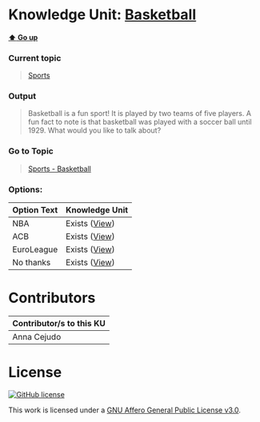 # Knowledge Unit: [Basketball](../../knowledge_units/sports/basketball.md)

#### [:arrow_up: Go up](../../topics/sports.md)
### Current topic
> [Sports](../../topics/sports.md)
### Output
> Basketball is a fun sport! It is played by two teams of five players. A fun fact to note is that basketball was played with a soccer ball until 1929. What would you like to talk about?
### Go to Topic
> [Sports - Basketball](../../topics/sports-basketball.md)

### Options: 

| Option Text | Knowledge Unit |
| - | - |  
| NBA  |  Exists ([View](../../knowledge_units/sports-basketball/nba.md))  |  
| ACB  |  Exists ([View](../../knowledge_units/sports-basketball/acb.md))  |  
| EuroLeague  |  Exists ([View](../../knowledge_units/sports-basketball/euroleague.md))  |  
| No thanks  |  Exists ([View](../../knowledge_units/sports-basketball/no-thanks.md))  | 

# Contributors

| Contributor/s to this KU |
| - | 
| Anna Cejudo |

# License
[![GitHub license](https://img.shields.io/github/license/inbrainz/cerebro)](https://github.com/inbrainz/cerebro/blob/master/LICENSE)

This work is licensed under a [GNU Affero General Public License v3.0](https://www.gnu.org/licenses/agpl-3.0.txt).